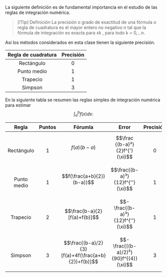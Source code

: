 La siguiente definición es de fundamental importancia en el estudio de las reglas de integración numérica.

>[!Tip] Definición
>La precisión o grado de exactitud de una fórmula o regla de cuadratura es el mayor entero no negativo n tal que la fórmula de integración es exacta para xk , para todo 
>k = 0,...n.

Así los métodos considerados en esta clase tienen la siguiente precisión.

| Regla de cuadratura | Precisión |
| :-----------------: | :-------: |
|     Rectángulo      |     0     |
|     Punto medio     |     1     |
|      Trapecio       |     1     |
|       Simpson       |     3     |
En la siguiente tabla se resumen las reglas simples de integración numérica para estimar
$$
\int_a^b f(x)dx:
$$

|      Regla      | Puntos |                      Fórumla                       |                 Error                  | Precisión |
| :-------------: | :----: | :------------------------------------------------: | :------------------------------------: | :-------: |
| <br>Rectángulo  | <br>1  |                   $$f(a)(b-a)$$                    |    $$\frac {(b-a)²}{2}f^{'}(\xi)$$     |   <br>0   |
| <br>Punto medio | <br>1  |             $$f(\frac{a+b}{2})(b-a))$$             |    $$\frac{(b-a)³}{12}f^{''}(\xi)$$    |   <br>1   |
|  <br>Trapecio   | <br>2  |            $$\frac{b-a}{2}[f(a)+f(b)]$$            |   $$-\frac{(b-a)³}{12}f^{''}(\xi)$$    |   <br>1   |
|   <br>Simpson   | <br>3  | $$\frac{(b-a)/2}{3}[f(a)+4f(\frac{a+b}{2})+f(b)]$$ | $$-\frac{((b-a)/2)⁵}{90}f^{(4)}(\xi)$$ |   <br>3   |
